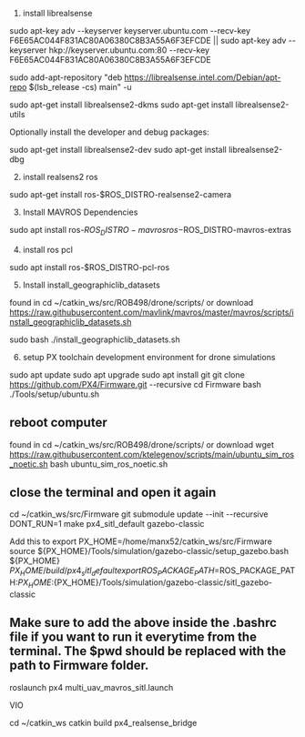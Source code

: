 
1. install librealsense

sudo apt-key adv --keyserver keyserver.ubuntu.com --recv-key F6E65AC044F831AC80A06380C8B3A55A6F3EFCDE || sudo apt-key adv --keyserver hkp://keyserver.ubuntu.com:80 --recv-key F6E65AC044F831AC80A06380C8B3A55A6F3EFCDE

sudo add-apt-repository "deb https://librealsense.intel.com/Debian/apt-repo $(lsb_release -cs) main" -u

sudo apt-get install librealsense2-dkms
sudo apt-get install librealsense2-utils

Optionally install the developer and debug packages:

sudo apt-get install librealsense2-dev
sudo apt-get install librealsense2-dbg

2. install realsens2 ros

sudo apt-get install ros-$ROS_DISTRO-realsense2-camera

3. Install MAVROS Dependencies

sudo apt install ros-$ROS_DISTRO-mavros ros-$ROS_DISTRO-mavros-extras

4. install ros pcl

sudo apt install ros-$ROS_DISTRO-pcl-ros

5. Install install_geographiclib_datasets

found in cd ~/catkin_ws/src/ROB498/drone/scripts/
or download https://raw.githubusercontent.com/mavlink/mavros/master/mavros/scripts/install_geographiclib_datasets.sh

sudo bash ./install_geographiclib_datasets.sh

6. setup PX toolchain development environment for drone simulations

sudo apt update
sudo apt upgrade
sudo apt install git
git clone https://github.com/PX4/Firmware.git --recursive
cd Firmware
bash ./Tools/setup/ubuntu.sh

## reboot computer
found in cd ~/catkin_ws/src/ROB498/drone/scripts/
or download wget https://raw.githubusercontent.com/ktelegenov/scripts/main/ubuntu_sim_ros_noetic.sh
bash ubuntu_sim_ros_noetic.sh

## close the terminal and open it again
cd ~/catkin_ws/src/Firmware
git submodule update --init --recursive
DONT_RUN=1 make px4_sitl_default gazebo-classic

Add this to
export PX_HOME=/home/manx52/catkin_ws/src/Firmware
source ${PX_HOME}/Tools/simulation/gazebo-classic/setup_gazebo.bash ${PX_HOME} ${PX_HOME}/build/px4_sitl_default
export ROS_PACKAGE_PATH=$ROS_PACKAGE_PATH:${PX_HOME}:${PX_HOME}/Tools/simulation/gazebo-classic/sitl_gazebo-classic

## Make sure to add the above inside the .bashrc file if you want to run it everytime from the terminal. The $pwd should be replaced with the path to Firmware folder.

roslaunch px4 multi_uav_mavros_sitl.launch

VIO

cd ~/catkin_ws
catkin build px4_realsense_bridge


